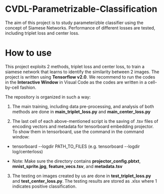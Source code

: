 # CVDL-Parametrizable-Classification
The aim of this project is to study parameterizble classifier using the concept of Siamese Networks.
Performance of different losses are tested, including triplet loss and center loss.

# How to use
This project exploits 2 methods, triplet loss and center loss, to train a siamese network that learns to identify the similarity between 2 images. The project is written using **Tensorflow v2.0**. We recommend to run the codes in the **Interactive Window** in Visual Code as the codes are written in a cell-by-cell fashion.

The repository is organized in such a way:
1. The main training, including data pre-processing, and analysis of both methods are done in **main_triplet_loss.py** and **main_center_loss.py**

2. The last cell of each above-mentioned script is the saving of .tsv files of encoding vectors and metadata for tensorboard embedding projector. To show them in tensorboard, use the command in the command window:

+ tensorboard --logdir PATH_TO_FILES (e.g. tensorboard --logdir log/centerloss)

+ Note: Make sure the directory contains **projector_config.pbtxt**, **mnist_sprite.jpg**, **feature_vecs.tsv**, and **metadata.tsv**

3. The testing on images created by us are done in **test_triplet_loss.py** and **test_center_loss.py**. The testing results are stored as .xlsx where 1 indicates positive classification.